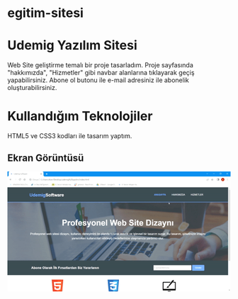# egitim-sitesi
<h1> Udemig Yazılım Sitesi </h1>

Web Site geliştirme temalı bir proje tasarladım.
Proje sayfasında "hakkımızda", "Hizmetler" gibi navbar alanlarına tıklayarak geçiş yapabilirsiniz.
Abone ol butonu ile e-mail adresiniz ile abonelik oluşturabilirsiniz. 

<h1> Kullandığım Teknolojiler </h1>
HTML5 ve CSS3 kodları ile tasarım yaptım.

<h2> Ekran Görüntüsü </h2>

![](ezgif.com-video-to-gif.gif)
